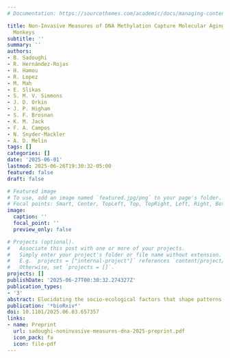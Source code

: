```yaml
---
# Documentation: https://sourcethemes.com/academic/docs/managing-content/

title: Non-Invasive Measures of DNA Methylation Capture Molecular Aging in Wild Capuchin
  Monkeys
subtitle: ''
summary: ''
authors:
- B. Sadoughi
- R. Hernández-Rojas
- H. Hamou
- R. Lopez
- M. Mah
- E. Slikas
- S. M. V. Simmons
- J. D. Orkin
- J. P. Higham
- S. F. Brosnan
- K. M. Jack
- F. A. Campos
- N. Snyder-Mackler
- A. D. Melin
tags: []
categories: []
date: '2025-06-01'
lastmod: 2025-06-26T19:30:32-05:00
featured: false
draft: false

# Featured image
# To use, add an image named `featured.jpg/png` to your page's folder.
# Focal points: Smart, Center, TopLeft, Top, TopRight, Left, Right, BottomLeft, Bottom, BottomRight.
image:
  caption: ''
  focal_point: ''
  preview_only: false

# Projects (optional).
#   Associate this post with one or more of your projects.
#   Simply enter your project's folder or file name without extension.
#   E.g. `projects = ["internal-project"]` references `content/project/deep-learning/index.md`.
#   Otherwise, set `projects = []`.
projects: []
publishDate: '2025-06-27T00:30:32.274327Z'
publication_types:
- '3'
abstract: Elucidating the socio-ecological factors that shape patterns of epigenetic modification in long-lived vertebrates is of broad interest to evolutionary biologists, geroscientists, and ecologists. However, aging research in wild populations is limited due to inability to measure cellular hallmarks of aging noninvasively. Here, we demonstrate that cellular DNA methylation (DNAm) profiles from fecal samples provide an accurate and reliable molecular clock in wild capuchin monkeys. Analysis of blood, feces, and urine samples from a closely related species shows that DNAm differentiates between species and different types of biological samples. We further find age-associated differences in DNAm relevant to cellular damage, inflammation, and senescence, consistent with hallmarks conserved across humans and other mammalian species, speaking to the comparative potential. By demonstrating that DNAm can be studied non-invasively in wild animals, our research opens new avenues in the study of modifiers of the pace of aging, and increases potential for cross-population and species comparisons.
publication: '*bioRxiv*'
doi: 10.1101/2025.06.03.657357
links:
- name: Preprint
  url: sadoughi-noninvasive-measures-dna-2025-preprint.pdf
  icon_pack: fa
  icon: file-pdf
---
```

